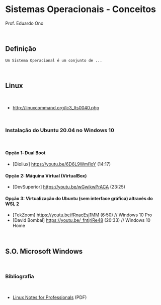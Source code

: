 # Sistemas Operacionais - Conceitos

Prof. Eduardo Ono

<br>

## Definição

    Um Sistema Operacional é um conjunto de ...

<br>


## Linux
<br>

* http://linuxcommand.org/lc3_lts0040.php

<br>

### Instalação do Ubuntu 20.04 no Windows 10
<br>

#### Opção 1: Dual Boot

* [Dioliux] https://youtu.be/6D6L9Wml1oY (14:17)

#### Opção 2: Máquina Virtual (VirtualBox)

* [DevSuperior] https://youtu.be/wGwikwPrACA (23:25)

#### Opção 3: Virtualização do Ubuntu (sem interface gráfica) altravés do WSL 2

* [TekZoom] https://youtu.be/fRnacEsj1MM (6:50)  // Windows 10 Pro
* [David Bombal] https://youtu.be/_fntjriRe48 (20:33)  // Windows 10 Home

<br>

## S.O. Microsoft Windows
<br>

### Bibliografia
<br>

* [Linux Notes for Professionals](https://goalkicker.com/LinuxBook/) (PDF)
